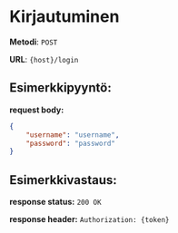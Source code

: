 # Kirjautuminen

**Metodi**: `POST`

**URL**: `{host}/login`


## Esimerkkipyyntö:

**request body:** 

```json
{
    "username": "username",
    "password": "password"
}

```

## Esimerkkivastaus:

**response status:** `200 OK`

**response header:** `Authorization: {token}`
